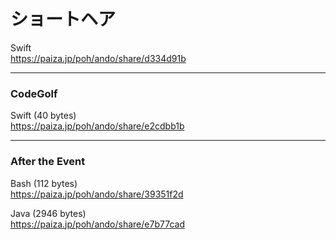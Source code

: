 ショートヘア
===========
  
  
  
Swift  
https://paiza.jp/poh/ando/share/d334d91b  
  
  
-----  
### CodeGolf
  
  
Swift (40 bytes)  
https://paiza.jp/poh/ando/share/e2cdbb1b  
    
  
  
-----
### After the Event
  
  
Bash (112 bytes)  
https://paiza.jp/poh/ando/share/39351f2d  
  
Java (2946 bytes)  
https://paiza.jp/poh/ando/share/e7b77cad  
  

